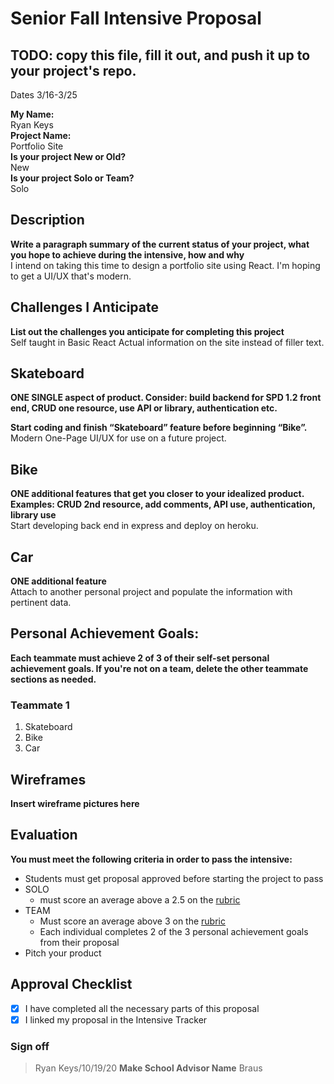 # Senior Fall Intensive Proposal

## TODO: copy this file, fill it out, and push it up to your project's repo.

Dates 3/16-3/25

**My Name:**<br>
Ryan Keys<br>
**Project Name:**<br>
Portfolio Site<br>
**Is your project New or Old?**<br>
New<br>
**Is your project Solo or Team?**<br>
Solo<br>

## Description

**Write a paragraph summary of the current status of your project, what you hope to achieve during the intensive, how and why**<br>
I intend on taking this time to design a portfolio site using React. I'm hoping to get a UI/UX that's modern.

## Challenges I Anticipate

**List out the challenges you anticipate for completing this project**<br>
Self taught in Basic React
Actual information on the site instead of filler text.

## Skateboard

**ONE SINGLE aspect of product. Consider: build backend for SPD 1.2 front end, CRUD one resource, use API or library, authentication etc.**

**Start coding and finish “Skateboard” feature before beginning “Bike”.**<br>
Modern One-Page UI/UX for use on a future project.

## Bike

**ONE additional features that get you closer to your idealized product. Examples: CRUD 2nd resource, add comments, API use, authentication, library use**<br>
Start developing back end in express and deploy on heroku.

## Car

**ONE additional feature**<br>
Attach to another personal project and populate the information with pertinent data.

## Personal Achievement Goals:

**Each teammate must achieve 2 of 3 of their self-set personal achievement goals. If you're not on a team, delete the other teammate sections as needed.**

### Teammate 1

1. Skateboard
2. Bike
3. Car

## Wireframes

**Insert wireframe pictures here**

## Evaluation

**You must meet the following criteria in order to pass the intensive:**

- Students must get proposal approved before starting the project to pass
- SOLO
  - must score an average above a 2.5 on the [rubric]
- TEAM
  - Must score an average above 3 on the [rubric]
  - Each individual completes 2 of the 3 personal achievement goals from their proposal
- Pitch your product

[rubric]: https://docs.google.com/document/d/1IOQDmohLBEBT-hyr-2vgw1mbZUNsq3fHxVfH0oRmVt0/edit

## Approval Checklist

- [x] I have completed all the necessary parts of this proposal
- [x] I linked my proposal in the Intensive Tracker

### Sign off

> Ryan Keys/10/19/20
> **Make School Advisor Name**
> Braus
